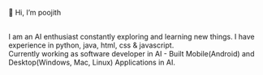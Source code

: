 
👋 Hi, I’m poojith

<br />I am an AI enthusiast constantly exploring and learning new things. I have experience in python, java, html, css & javascript. <br /> Currently working as software developer in AI - Built Mobile(Android) and Desktop(Windows, Mac, Linux) Applications in AI.

<!---
poojith12/poojith12 is a ✨ special ✨ repository because its `README.md` (this file) appears on your GitHub profile.
You can click the Preview link to take a look at your changes.
--->
